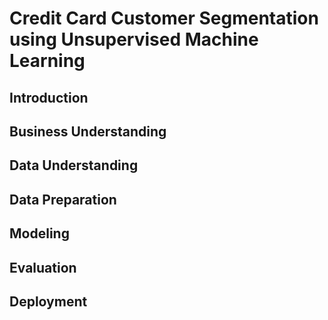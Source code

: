 # Credit Card Customer Segmentation using Unsupervised Machine Learning
## Introduction

## Business Understanding

## Data Understanding

## Data Preparation

## Modeling

## Evaluation

## Deployment
